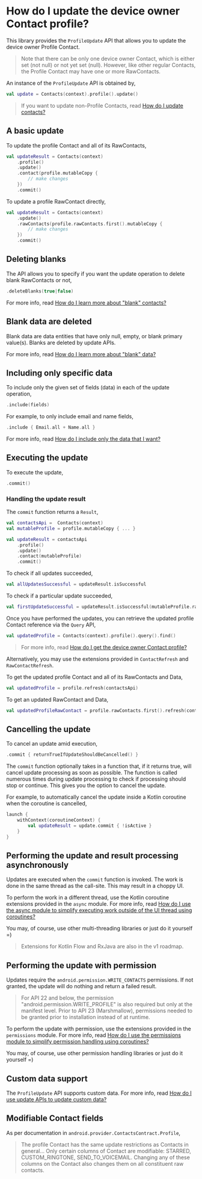 # How do I update the device owner Contact profile?

This library provides the `ProfileUpdate` API that allows you to update the device owner Profile Contact.

> Note that there can be only one device owner Contact, which is either set (not null) or not yet
> set (null). However, like other regular Contacts, the Profile Contact may have one or more
> RawContacts.

An instance of the `ProfileUpdate` API is obtained by,

```kotlin
val update = Contacts(context).profile().update()
```

> If you want to update non-Profile Contacts, read [How do I update contacts?](/howto/howto-update-contacts.md)

## A basic update

To update the profile Contact and all of its RawContacts,

```kotlin
val updateResult = Contacts(context)
    .profile()
    .update()
    .contact(profile.mutableCopy {
        // make changes
    })
    .commit()
```

To update a profile RawContact directly,

```kotlin
val updateResult = Contacts(context)
    .update()
    .rawContacts(profile.rawContacts.first().mutableCopy {
        // make changes
    })
    .commit()
```

## Deleting blanks 

The API allows you to specify if you want the update operation to delete blank RawContacts or not,

```kotlin
.deleteBlanks(true|false)
```

For more info, read [How do I learn more about "blank" contacts?](/howto/howto-learn-more-about-blank-contacts.md)

## Blank data are deleted

Blank data are data entities that have only null, empty, or blank primary value(s). Blanks are 
deleted by update APIs.

For more info, read [How do I learn more about "blank" data?](/howto/howto-learn-more-about-blank-data.md)

## Including only specific data

To include only the given set of fields (data) in each of the update operation,

```kotlin
.include(fields)
```

For example, to only include email and name fields,

```kotlin
.include { Email.all + Name.all }
```

For more info, read [How do I include only the data that I want?](/howto/howto-include-only-desired-data.md)

## Executing the update

To execute the update,

```kotlin
.commit()
```

### Handling the update result

The `commit` function returns a `Result`,

```kotlin
val contactsApi =  Contacts(context)
val mutableProfile = profile.mutableCopy { ... }

val updateResult = contactsApi
    .profile()
    .update()
    .contact(mutableProfile)
    .commit()
```

To check if all updates succeeded,

```kotlin
val allUpdatesSuccessful = updateResult.isSuccessful
```

To check if a particular update succeeded,

```kotlin
val firstUpdateSuccessful = updateResult.isSuccessful(mutableProfile.rawContacts.first())
```

Once you have performed the updates, you can retrieve the updated profile Contact reference via the `Query` API,

```kotlin
val updatedProfile = Contacts(context).profile().query().find()
```

> For more info, read [How do I get the device owner Contact profile?](/howto/howto-query-profile.md)

Alternatively, you may use the extensions provided in `ContactRefresh` and `RawContactRefresh`.

To get the updated profile Contact and all of its RawContacts and Data,

```kotlin
val updatedProfile = profile.refresh(contactsApi)
```

To get an updated RawContact and Data,

```kotlin
val updatedProfileRawContact = profile.rawContacts.first().refresh(contactsApi)
```

## Cancelling the update

To cancel an update amid execution,

```kotlin
.commit { returnTrueIfUpdateShouldBeCancelled() }
```

The `commit` function optionally takes in a function that, if it returns true, will cancel update
processing as soon as possible. The function is called numerous times during update processing to
check if processing should stop or continue. This gives you the option to cancel the update.

For example, to automatically cancel the update inside a Kotlin coroutine when the coroutine is cancelled,

```kotlin
launch {
    withContext(coroutineContext) {
        val updateResult = update.commit { !isActive }
    }
}
```

## Performing the update and result processing asynchronously

Updates are executed when the `commit` function is invoked. The work is done in the same thread as
the call-site. This may result in a choppy UI.

To perform the work in a different thread, use the Kotlin coroutine extensions provided in the `async` module.
For more info, read [How do I use the async module to simplify executing work outside of the UI thread using coroutines?](/howto/howto-use-api-with-async-execution.md)

You may, of course, use other multi-threading libraries or just do it yourself =)

> Extensions for Kotlin Flow and RxJava are also in the v1 roadmap.

## Performing the update with permission

Updates require the `android.permission.WRITE_CONTACTS` permissions. If not granted, the update 
will do nothing and return a failed result.

> For API 22 and below, the permission "android.permission.WRITE_PROFILE" is also required but
> only at the manifest level. Prior to API 23 (Marshmallow), permissions needed to be granted
> prior to installation instead of at runtime.

To perform the update with permission, use the extensions provided in the `permissions` module.
For more info, read [How do I use the permissions module to simplify permission handling using coroutines?](/howto/howto-use-api-with-permissions-handling.md)

You may, of course, use other permission handling libraries or just do it yourself =)

## Custom data support
 
The `ProfileUpdate` API supports custom data. For more info, read [How do I use update APIs to update custom data?](/howto/howto-update-custom-data.md)

## Modifiable Contact fields

As per documentation in `android.provider.ContactsContract.Profile`,

> The profile Contact has the same update restrictions as Contacts in general...
> Only certain columns of Contact are modifiable: STARRED, CUSTOM_RINGTONE, SEND_TO_VOICEMAIL.
> Changing any of these columns on the Contact also changes them on all constituent raw contacts.
